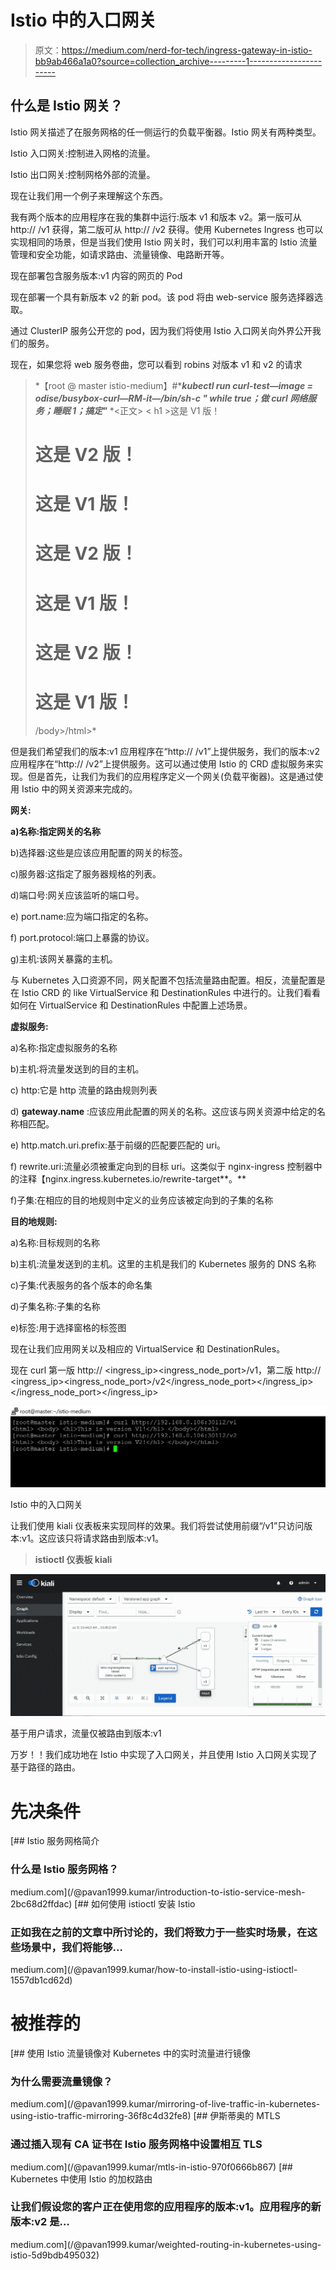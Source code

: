 # Istio 中的入口网关

> 原文：<https://medium.com/nerd-for-tech/ingress-gateway-in-istio-bb9ab466a1a0?source=collection_archive---------1----------------------->

## 什么是 Istio 网关？

Istio 网关描述了在服务网格的任一侧运行的负载平衡器。Istio 网关有两种类型。

Istio 入口网关:控制进入网格的流量。

Istio 出口网关:控制网格外部的流量。

现在让我们用一个例子来理解这个东西。

我有两个版本的应用程序在我的集群中运行:版本 v1 和版本 v2。第一版可从 http:// <ingress-ip>/v1 获得，第二版可从 http:// <ingress-ip>/v2 获得。使用 Kubernetes Ingress 也可以实现相同的场景，但是当我们使用 Istio 网关时，我们可以利用丰富的 Istio 流量管理和安全功能，如请求路由、流量镜像、电路断开等。</ingress-ip></ingress-ip>

现在部署包含服务版本:v1 内容的网页的 Pod

现在部署一个具有新版本 v2 的新 pod。该 pod 将由 web-service 服务选择器选取。

通过 ClusterIP 服务公开您的 pod，因为我们将使用 Istio 入口网关向外界公开我们的服务。

现在，如果您将 web 服务卷曲，您可以看到 robins 对版本 v1 和 v2 的请求

> *【root @ master istio-medium】#****kubectl run curl-test—image = odise/busybox-curl—RM-it—/bin/sh-c " while true；做 curl 网络服务；睡眠 1；搞定"*** *<html><正文> < h1 >这是 V1 版！</h1></body></html>
> <html><body><h1>这是 V2 版！</h1></body></html>
> <html><body><h1>这是 V1 版！</h1></body></html>
> <html><body><h1>这是 V2 版！</h1></body></html>
> <html><body><h1>这是 V1 版！</h1></body></html>
> <html><body><h1>这是 V2 版！</h1></body></html>
> <html><body><h1>这是 V1 版！</h1>/body>/html>*

但是我们希望我们的版本:v1 应用程序在“http:// <ingress-ip>/v1”上提供服务，我们的版本:v2 应用程序在“http:// <ingress-ip>/v2”上提供服务。这可以通过使用 Istio 的 CRD 虚拟服务来实现。但是首先，让我们为我们的应用程序定义一个网关(负载平衡器)。这是通过使用 Istio 中的网关资源来完成的。</ingress-ip></ingress-ip>

**网关:**

**a)名称:指定网关的名称**

b)选择器:这些是应该应用配置的网关的标签。

c)服务器:这指定了服务器规格的列表。

d)端口号:网关应该监听的端口号。

e) port.name:应为端口指定的名称。

f) port.protocol:端口上暴露的协议。

g)主机:该网关暴露的主机。

与 Kubernetes 入口资源不同，网关配置不包括流量路由配置。相反，流量配置是在 Istio CRD 的 like VirtualService 和 DestinationRules 中进行的。让我们看看如何在 VirtualService 和 DestinationRules 中配置上述场景。

**虚拟服务:**

a)名称:指定虚拟服务的名称

b)主机:将流量发送到的目的主机。

c) http:它是 http 流量的路由规则列表

d) **gateway.name** :应该应用此配置的网关的名称。这应该与网关资源中给定的名称相匹配。

e) http.match.uri.prefix:基于前缀的匹配要匹配的 uri。

f) rewrite.uri:流量必须被重定向到的目标 uri。这类似于 nginx-ingress 控制器中的注释【nginx.ingress.kubernetes.io/rewrite-target**。**

f)子集:在相应的目的地规则中定义的业务应该被定向到的子集的名称

**目的地规则:**

a)名称:目标规则的名称

b)主机:流量发送到的主机。这里的主机是我们的 Kubernetes 服务的 DNS 名称

c)子集:代表服务的各个版本的命名集

d)子集名称:子集的名称

e)标签:用于选择窗格的标签图

现在让我们应用网关以及相应的 VirtualService 和 DestinationRules。

现在 curl 第一版 http:// <ingress_ip><ingress_node_port>/v1，第二版 http:// <ingress_ip><ingress_node_port>/v2</ingress_node_port></ingress_ip></ingress_node_port></ingress_ip>

![](img/14be5e562be979bd08a46b225a93ea41.png)

Istio 中的入口网关

让我们使用 kiali 仪表板来实现同样的效果。我们将尝试使用前缀“/v1”只访问版本:v1。这应该只将请求路由到版本:v1。

> **istioctl 仪表板 kiali**

![](img/9aa5b8f4d05682e0e7339e38772aa7b7.png)

基于用户请求，流量仅被路由到版本:v1

万岁！！我们成功地在 Istio 中实现了入口网关，并且使用 Istio 入口网关实现了基于路径的路由。

# 先决条件

[](/@pavan1999.kumar/introduction-to-istio-service-mesh-2bc68d2ffdac) [## Istio 服务网格简介

### 什么是 Istio 服务网格？

medium.com](/@pavan1999.kumar/introduction-to-istio-service-mesh-2bc68d2ffdac) [](/@pavan1999.kumar/how-to-install-istio-using-istioctl-1557db1cd62d) [## 如何使用 istioctl 安装 Istio

### 正如我在之前的文章中所讨论的，我们将致力于一些实时场景，在这些场景中，我们将能够…

medium.com](/@pavan1999.kumar/how-to-install-istio-using-istioctl-1557db1cd62d) 

# 被推荐的

[](/@pavan1999.kumar/mirroring-of-live-traffic-in-kubernetes-using-istio-traffic-mirroring-36f8c4d32fe8) [## 使用 Istio 流量镜像对 Kubernetes 中的实时流量进行镜像

### 为什么需要流量镜像？

medium.com](/@pavan1999.kumar/mirroring-of-live-traffic-in-kubernetes-using-istio-traffic-mirroring-36f8c4d32fe8) [](/@pavan1999.kumar/mtls-in-istio-970f0666b867) [## 伊斯蒂奥的 MTLS

### 通过插入现有 CA 证书在 Istio 服务网格中设置相互 TLS

medium.com](/@pavan1999.kumar/mtls-in-istio-970f0666b867) [](/@pavan1999.kumar/weighted-routing-in-kubernetes-using-istio-5d9bdb495032) [## Kubernetes 中使用 Istio 的加权路由

### 让我们假设您的客户正在使用您的应用程序的版本:v1。应用程序的新版本:v2 是…

medium.com](/@pavan1999.kumar/weighted-routing-in-kubernetes-using-istio-5d9bdb495032)